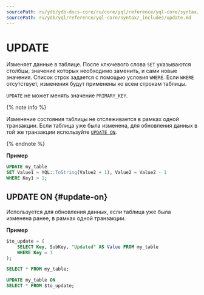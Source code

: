 ```yaml
---
sourcePath: ru/ydb/ydb-docs-core/ru/core/yql/reference/yql-core/syntax/_includes/update.md
sourcePath: ru/ydb/yql/reference/yql-core/syntax/_includes/update.md
---
```

# UPDATE

Изменяет данные в таблице. После ключевого слова `SET` указываются столбцы, значение которых необходимо заменить, и сами новые значения. Список строк задается с помощью условия `WHERE`. Если `WHERE` отсутствует, изменения будут применены ко всем строкам таблицы.

`UPDATE` не может менять значение `PRIMARY_KEY`.

{% note info %}

Изменение состояния таблицы не отслеживается в рамках одной транзакции. Если таблица уже была изменена, для обновления данных в той же транзакции используйте [`UPDATE ON`](#update-on).

{% endnote %}

**Пример**

```sql
UPDATE my_table
SET Value1 = YQL::ToString(Value2 + 1), Value2 = Value2 - 1
WHERE Key1 > 1;
```

## UPDATE ON {#update-on}

Используется для обновления данных, если таблица уже была изменена ранее, в рамках одной транзакции.

**Пример**

```sql
$to_update = (
    SELECT Key, SubKey, "Updated" AS Value FROM my_table
    WHERE Key = 1
);

SELECT * FROM my_table;

UPDATE my_table ON
SELECT * FROM $to_update;
```
